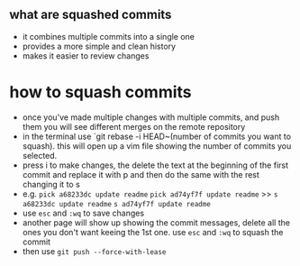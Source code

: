## what are squashed commits

- it combines multiple commits into a single one
- provides a more simple and clean history
- makes it easier to review changes

# how to squash commits

- once you've made multiple changes with multiple commits, and push them you will see different merges on the remote repository
- in the terminal use `git rebase -i HEAD~(number of commits you want to squash). this will open up a vim file showing the number of commits you selected. 
- press i to make changes, the delete the text at the beginning of the first commit and replace it with p and then do the same with the rest changing it to s
- e.g. `pick a68233dc update readme` `pick ad74yf7f update readme` >> `s a68233dc update readme` `s ad74yf7f update readme`
- use `esc` and `:wq` to save changes
- another page will show up showing the commit messages, delete all the ones you don't want keeing the 1st one. use `esc` and `:wq` to squash the commit
- then use `git push --force-with-lease`

